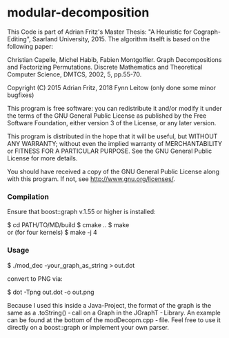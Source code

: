 # modular-decomposition

This Code is part of Adrian Fritz's Master Thesis: "A Heuristic for Cograph-Editing", Saarland University, 2015. The algorithm itselft is based on the following paper:

Christian Capelle, Michel Habib, Fabien Montgolfier. Graph Decompositions and Factorizing
Permutations. Discrete Mathematics and Theoretical Computer Science, DMTCS, 2002, 5,
pp.55-70.


Copyright (C) 2015 Adrian Fritz, 2018 Fynn Leitow (only done some minor bugfixes)

This program is free software: you can redistribute it and/or modify it under the terms of the GNU General Public License as published by the Free Software Foundation, either version 3 of the License, or any later version.

This program is distributed in the hope that it will be useful, but WITHOUT ANY WARRANTY; without even the implied warranty of MERCHANTABILITY or FITNESS FOR A PARTICULAR PURPOSE. See the GNU General Public License for more details.

You should have received a copy of the GNU General Public License along with this program. If not, see http://www.gnu.org/licenses/.


### Compilation

Ensure that boost::graph v.1.55 or higher is installed:

$ cd PATH/TO/MD/build
$ cmake ..
$ make  
or (for four kernels) $ make -j 4  


### Usage

$ ./mod_dec -your_graph_as_string > out.dot

convert to PNG via:

$ dot -Tpng out.dot -o out.png

Because I used this inside a Java-Project, the format of the graph is the same as a .toString() - call on a Graph in the JGraphT - Library. An example can be found at the bottom of the modDecopm.cpp - file. Feel free to use it directly on a boost::graph or implement your own parser.
